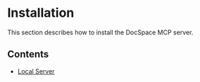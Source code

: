 # Installation

This section describes how to install the DocSpace MCP server.

## Contents

- [Local Server](./local-server.md)
